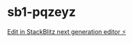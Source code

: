 # sb1-pqzeyz

[Edit in StackBlitz next generation editor ⚡️](https://stackblitz.com/~/github.com/bugek/sb1-pqzeyz)